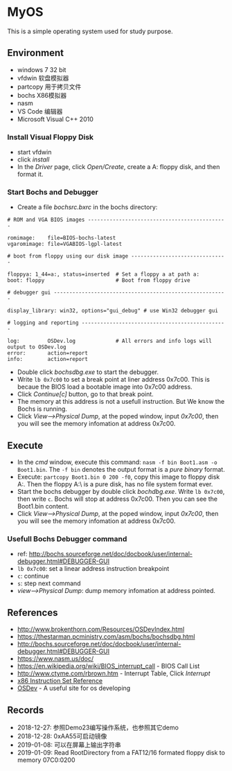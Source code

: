 # MyOS

This is a simple operating system used for study purpose.

## Environment

- windows 7 32 bit
- vfdwin 软盘模拟器
- partcopy 用于拷贝文件
- bochs X86模拟器
- nasm
- VS Code 编辑器
- Microsoft Visual C++ 2010

### Install Visual Floppy Disk

- start vfdwin
- click *install*
- In the *Driver* page, click *Open/Create*, create a A: floppy disk, and then format it.

### Start Bochs and Debugger

- Create a file *bochsrc.bxrc* in the bochs directory:

``` shell
# ROM and VGA BIOS images ---------------------------------------------
 
romimage:    file=BIOS-bochs-latest
vgaromimage: file=VGABIOS-lgpl-latest 
 
# boot from floppy using our disk image -------------------------------
 
floppya: 1_44=a:, status=inserted  # Set a floppy a at path a:
boot: floppy                       # Boot from floppy drive

# debugger gui --------------------------------------------------------

display_library: win32, options="gui_debug" # use Win32 debugger gui
 
# logging and reporting -----------------------------------------------
 
log:         OSDev.log             # All errors and info logs will output to OSDev.log
error:       action=report 
info:        action=report
```

- Double click *bochsdbg.exe* to start the debugger.
- Write `lb 0x7c00` to set a break point at liner address 0x7c00. This is becaue the BIOS load a bootable image into 0x7c00 address.
- Click *Continue[c]* button, go to that break point.
- The memory at this address is not a usefull instruction. But We know the Bochs is running.
- Click *View-->Physical Dump*, at the poped window, input *0x7c00*, then you will see the memory infomation at address 0x7c00.

## Execute

- In the *cmd* window, execute this command: `nasm -f bin Boot1.asm -o Boot1.bin`. The `-f bin` denotes the output format is a *pure binary* format.
- Execute: `partcopy Boot1.bin 0 200 -f0`, copy this image to floppy disk A:. Then the floppy A:\ is a pure disk, has no file system format ever.
- Start the bochs debugger by double click *bochdbg.exe*. Write `lb 0x7c00`, then write `c`. Bochs will stop at address 0x7c00. Then you can see the Boot1.bin content.
- Click *View-->Physical Dump*, at the poped window, input *0x7c00*, then you will see the memory infomation at address 0x7c00.

### Usefull Bochs Debugger command

- ref: <http://bochs.sourceforge.net/doc/docbook/user/internal-debugger.html#DEBUGGER-GUI>
- `lb 0x7c00`: set a linear address instruction breakpoint
- `c`: continue
- `s`: step next command
- *view-->Physical Dump*: dump memory infomation at address pointed.

## References

- <http://www.brokenthorn.com/Resources/OSDevIndex.html>
- <https://thestarman.pcministry.com/asm/bochs/bochsdbg.html>
- <http://bochs.sourceforge.net/doc/docbook/user/internal-debugger.html#DEBUGGER-GUI>
- <https://www.nasm.us/doc/>
- <https://en.wikipedia.org/wiki/BIOS_interrupt_call> - BIOS Call List
- <http://www.ctyme.com/rbrown.htm> - Interrupt Table, Click *Interrupt*
- [x86 Instruction Set Reference](https://c9x.me/x86/)
- [OSDev](https://wiki.osdev.org/Main_Page) - A useful site for os developing

## Records

- 2018-12-27: 参照Demo23编写操作系统，也参照其它demo
- 2018-12-28: 0xAA55可启动镜像
- 2019-01-08: 可以在屏幕上输出字符串
- 2019-01-09: Read RootDirectory from a FAT12/16 formated floppy disk to memory 07C0:0200